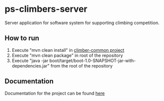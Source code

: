 # ps-climbers-server
Server application for software system for supporting climbing competition.

## How to run
1. Execute "mvn clean install" in [climber-common project](https://github.com/dejanostojic/ps-climbers-common)
2. Execute "mvn clean package" in root of the repository
3. Execute "java -jar boot/target/boot-1.0-SNAPSHOT-jar-with-dependencies.jar" from the root of the repository

##  Documentation
Documentation for the project can be found [here](https://fonbgacrs-my.sharepoint.com/:w:/g/personal/do20090246_student_fon_bg_ac_rs/EYqGcUJZDwpLm5SBVUwCRJwBro4hG2Oj4lpAxwkJQUf4hw?e=laQtoR)

   

